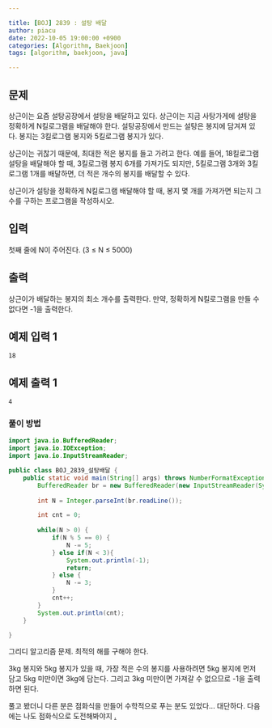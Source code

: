 ```yaml
---

title: [BOJ] 2839 : 설탕 배달
author: piacu
date: 2022-10-05 19:00:00 +0900
categories: [Algorithm, Baekjoon]
tags: [algorithm, baekjoon, java]

---
```


## 문제

상근이는 요즘 설탕공장에서 설탕을 배달하고 있다. 상근이는 지금 사탕가게에 설탕을 정확하게 N킬로그램을 배달해야 한다. 설탕공장에서 만드는 설탕은 봉지에 담겨져 있다. 봉지는 3킬로그램 봉지와 5킬로그램 봉지가 있다.

상근이는 귀찮기 때문에, 최대한 적은 봉지를 들고 가려고 한다. 예를 들어, 18킬로그램 설탕을 배달해야 할 때, 3킬로그램 봉지 6개를 가져가도 되지만, 5킬로그램 3개와 3킬로그램 1개를 배달하면, 더 적은 개수의 봉지를 배달할 수 있다.

상근이가 설탕을 정확하게 N킬로그램 배달해야 할 때, 봉지 몇 개를 가져가면 되는지 그 수를 구하는 프로그램을 작성하시오.

## 입력

첫째 줄에 N이 주어진다. (3 ≤ N ≤ 5000)

## 출력

상근이가 배달하는 봉지의 최소 개수를 출력한다. 만약, 정확하게 N킬로그램을 만들 수 없다면 -1을 출력한다.

## 예제 입력 1

```
18
```

## 예제 출력 1

```
4
```

### 풀이 방법

```java
import java.io.BufferedReader;
import java.io.IOException;
import java.io.InputStreamReader;

public class BOJ_2839_설탕배달 {
	public static void main(String[] args) throws NumberFormatException, IOException {
		BufferedReader br = new BufferedReader(new InputStreamReader(System.in));
		
		int N = Integer.parseInt(br.readLine());

		int cnt = 0;
		
		while(N > 0) {
			if(N % 5 == 0) {
				N -= 5;
			} else if(N < 3){
				System.out.println(-1);
				return;
			} else {
				N -= 3;
			}
			cnt++;
		}
		System.out.println(cnt);
	}

}

```

그리디 알고리즘 문제. 최적의 해를 구해야 한다. 

3kg 봉지와 5kg 봉지가 있을 때, 가장 적은 수의 봉지를 사용하려면 5kg 봉지에 먼저 담고 5kg 미만이면 3kg에 담는다. 그리고 3kg 미만이면 가져갈 수 없으므로 -1을 출력하면 된다.

풀고 봤더니 다른 분은 점화식을 만들어 수학적으로 푸는 분도 있었다... 대단하다. 다음에는 나도 점화식으로 도전해봐야지 [.](https://st-lab.tistory.com/72)

